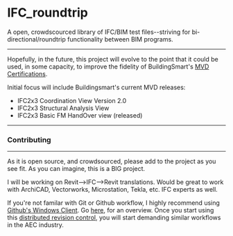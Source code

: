 

# IFC_roundtrip

A open, crowdscourced library of IFC/BIM test files--striving for bi-directional/roundtrip functionality between BIM programs.

----------

Hopefully, in the future, this project will evolve to the point that it could be used, in some capacity, to improve the fidelity of BuildingSmart's [MVD Certifications](http://www.buildingsmart-tech.org/certification).

Initial focus will include Buildingsmart's current MVD releases: 

 - IFC2x3 Coordination View Version 2.0
 - IFC2x3 Structural Analysis View
 - IFC2x3 Basic FM HandOver view (released)

----------
### Contributing
----------
As it is open source, and crowdsourced, please add to the project as you see fit.  As you can imagine, this is a BIG project.

I will be working on Revit-->IFC-->Revit translations.  Would be great to work with ArchiCAD, Vectorworks, Microstation, Tekla, etc. IFC experts as well.

If you're not familar with Git or Github workflow, I highly recommend using [Github's Windows Client](http://windows.github.com/http://windows.github.com/).  Go [here](http://windows.github.com/help.html), for an overview.  Once you start using this [distributed revision control](http://en.wikipedia.org/wiki/Distributed_revision_control), you will start demanding similar workflows in the AEC industry. 